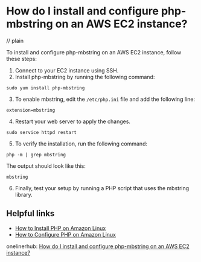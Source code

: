 # How do I install and configure php-mbstring on an AWS EC2 instance?
// plain

To install and configure php-mbstring on an AWS EC2 instance, follow these steps:

1. Connect to your EC2 instance using SSH.
2. Install php-mbstring by running the following command:

```
sudo yum install php-mbstring
```

3. To enable mbstring, edit the `/etc/php.ini` file and add the following line:

```
extension=mbstring
```

4. Restart your web server to apply the changes.

```
sudo service httpd restart
```

5. To verify the installation, run the following command:

```
php -m | grep mbstring
```

The output should look like this:

```
mbstring
```

6. Finally, test your setup by running a PHP script that uses the mbstring library.

## Helpful links
- [How to Install PHP on Amazon Linux](https://docs.aws.amazon.com/aws-technical-content/latest/aws-linux-install-php/index.html)
- [How to Configure PHP on Amazon Linux](https://docs.aws.amazon.com/aws-technical-content/latest/aws-linux-configure-php/index.html)

onelinerhub: [How do I install and configure php-mbstring on an AWS EC2 instance?](https://onelinerhub.com/php-aws/how-do-i-install-and-configure-php-mbstring-on-an-aws-ec--instance)
